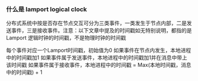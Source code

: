 ### 什么是 lamport logical clock


分布式系统中按是否存在节点交互可分为三类事件，一类发生于节点内部，二是发送事件，三是接收事件。注意：以下文章中提及的时间戳如无特别说明，都指的是Lamport 逻辑时钟的时间戳，不是物理时钟的时间戳

每个事件对应一个Lamport时间戳，初始值为0
如果事件在节点内发生，本地进程中的时间戳加1
如果事件属于发送事件，本地进程中的时间戳加1并在消息中带上该时间戳
如果事件属于接收事件，本地进程中的时间戳 = Max(本地时间戳，消息中的时间戳) + 1
